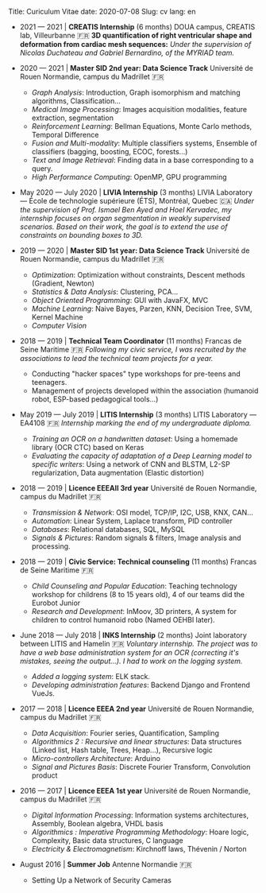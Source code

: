Title: Curiculum Vitae
date: 2020-07-08
Slug: cv
lang: en


* 2021 — 2021  | **CREATIS Internship** (6 months)
    DOUA campus, CREATIS lab, Villeurbanne 🇫🇷
    **3D quantification of right ventricular shape and deformation from cardiac mesh sequences:**
    *Under the supervision of Nicolas Duchateau and Gabriel Bernardino, of the MYRIAD team.*

* 2020 — 2021 | **Master SID 2nd year: Data Science Track**
    Université de Rouen Normandie, campus du Madrillet 🇫🇷
    * *Graph Analysis*: Introduction, Graph isomorphism and matching algorithms, Classification...
    * *Medical Image Processing*: Images acquisition modalities, feature extraction, segmentation
    * *Reinforcement Learning*: Bellman Equations, Monte Carlo methods, Temporal Difference
    * *Fusion and Multi-modality*: Multiple classifiers systems, Ensemble of classifiers (bagging, boosting, ECOC, forests...)
    * *Text and Image Retrieval*: Finding data in a base corresponding to a query.
    * *High Performance Computing*: OpenMP, GPU programming

* May 2020 — July 2020 | **LIVIA Internship** (3 months)
    LIVIA Laboratory — École de technologie supérieure (ÉTS), Montréal, Quebec 🇨🇦
    *Under the supervision of Prof. Ismael Ben Ayed and Hoel Kervadec, my internship focuses on organ segmentation in weakly supervised scenarios. Based on their work, the goal is to extend the use of constraints on bounding boxes to 3D.*

* 2019 — 2020 | **Master SID 1st year: Data Science Track**
    Université de Rouen Normandie, campus du Madrillet 🇫🇷
    * *Optimization*: Optimization without constraints, Descent methods (Gradient, Newton)
    * *Statistics & Data Analysis*: Clustering, PCA...
    * *Object Oriented Programming*: GUI with JavaFX, MVC
    * *Machine Learning*: Naive Bayes, Parzen, KNN, Decision Tree, SVM, Kernel Machine
    * *Computer Vision*

* 2018 — 2019 | **Technical Team Coordinator** (11 months)
    Francas de Seine Maritime 🇫🇷
    *Following my civic service, I was recruited by the associations to lead the technical team projects for a year.*
    * Conducting "hacker spaces" type workshops for pre-teens and teenagers.
    * Management of projects developed within the association (humanoid robot, ESP-based pedagogical tools...)

* May 2019 — July 2019 | **LITIS Internship** (3 months)
    LITIS Laboratory — EA4108 🇫🇷
    *Internship marking the end of my undergraduate diploma.*
    * *Training an OCR on a handwritten dataset*: Using a homemade library (OCR CTC) based on Keras
    * *Evaluating the capacity of adaptation of a Deep Learning model to specific writers*: Using a network of CNN and BLSTM, L2-SP regularization, Data augmentation (Elastic distortion)

* 2018 — 2019 | **Licence EEEAII 3rd year**
    Université de Rouen Normandie, campus du Madrillet 🇫🇷
    * *Transmission & Network*: OSI model, TCP/IP, I2C, USB, KNX, CAN...
    * *Automation*: Linear System, Laplace transform, PID controller
    * *Databases*: Relational databases, SQL, MySQL
    * *Signals & Pictures*: Random signals & filters, Image analysis and processing.

* 2018 — 2019 | **Civic Service: Technical counseling** (11 months)
    Francas de Seine Maritime 🇫🇷
    * *Child Counseling and Popular Education*: Teaching technology workshop for childrens (8 to 15 years old), 4 of our teams did the Eurobot Junior
    * *Research and Development*: InMoov, 3D printers, A system for children to control humanoid robo (Named OEHBI later).

* June 2018 — July 2018 | **INKS Internship** (2 months)
    Joint laboratory between LITIS and Hamelin 🇫🇷
    *Voluntary internship. The project was to have a web base administration system for an OCR (correcting it's mistakes, seeing the output...). I had to work on the logging system.*
    * *Added a logging system*: ELK stack.
    * *Developing administration features*: Backend Django and Frontend VueJs.

*  2017 — 2018 | **Licence EEEA 2nd year**
    Université de Rouen Normandie, campus du Madrillet 🇫🇷
    * *Data Acquisition*: Fourier series, Quantification, Sampling
    * *Algorithmics 2 : Recursive and linear structures*: Data structures (Linked list, Hash table, Trees, Heap...), Recursive logic
    * *Micro-controllers Architecture*: Arduino
    * *Signal and Pictures Basis*: Discrete Fourier Transform, Convolution product

* 2016 — 2017 | **Licence EEEA 1st year**
    Université de Rouen Normandie, campus du Madrillet 🇫🇷
    * *Digital Information Processing*: Information systems architectures, Assembly, Boolean algebra, VHDL basis
    * *Algorithmics : Imperative Programming Methodology*: Hoare logic, Complexity, Basic data structures, C language
    * *Electricity & Electromagnetism*: Kirchnoff laws, Thévenin / Norton

*  August 2016 | **Summer Job**
    Antenne Normandie 🇫🇷
    * Setting Up a Network of Security Cameras